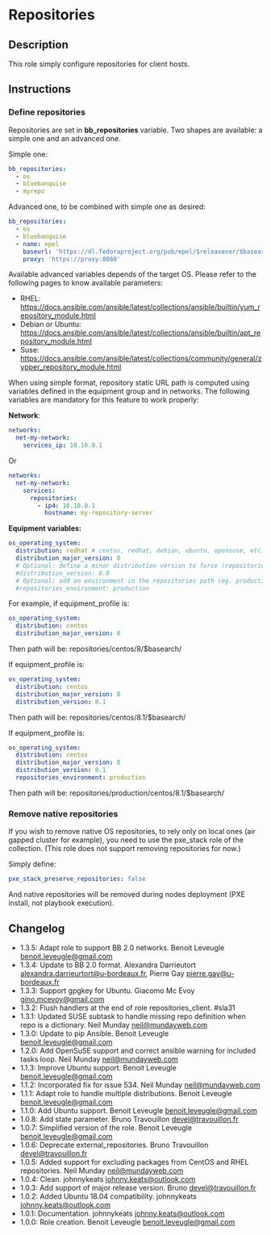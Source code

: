 # Repositories

## Description

This role simply configure repositories for client hosts.

## Instructions

### Define repositories

Repositories are set in **bb_repositories** variable. Two shapes are available: a
simple one and an advanced one.

Simple one:

```yaml
bb_repositories:
  - os
  - bluebanquise
  - myrepo
```

Advanced one, to be combined with simple one as desired:

```yaml
bb_repositories:
  - os
  - bluebanquise
  - name: epel
    baseurl: 'https://dl.fedoraproject.org/pub/epel/$releasever/$basearch/'
    proxy: 'https://proxy:8080'
```

Available advanced variables depends of the target OS. Please refer to the following pages to know available parameters:

* RHEL: https://docs.ansible.com/ansible/latest/collections/ansible/builtin/yum_repository_module.html
* Debian or Ubuntu: https://docs.ansible.com/ansible/latest/collections/ansible/builtin/apt_repository_module.html
* Suse: https://docs.ansible.com/ansible/latest/collections/community/general/zypper_repository_module.html

When using simple format, repository static URL path is computed using variables defined in the equipment group and in networks.
The following variables are mandatory for this feature to work properly:

**Network**:

```yaml
networks:
  net-my-network:
    services_ip: 10.10.0.1
```

Or 

```yaml
networks:
  net-my-network:
    services:
      repositories:
        - ip4: 10.10.0.1
          hostname: my-repository-server
```

**Equipment variables:**

```yaml
os_operating_system:
  distribution: redhat # centos, redhat, debian, ubuntu, opensuse, etc.
  distribution_major_version: 8
  # Optional: define a minor distribution version to force (repositories/PXE)
  #distribution_version: 8.0
  # Optional: add an environment in the repositories path (eg. production, staging) (repositories/PXE)
  #repositories_environment: production
```

For example, if equipment_profile is:

```yaml
os_operating_system:
  distribution: centos
  distribution_major_version: 8
```

Then path will be: repositories/centos/8/$basearch/

If equipment_profile is:

```yaml
os_operating_system:
  distribution: centos
  distribution_major_version: 8
  distribution_version: 8.1
```

Then path will be: repositories/centos/8.1/$basearch/

If equipment_profile is:

```yaml
os_operating_system:
  distribution: centos
  distribution_major_version: 8
  distribution_version: 8.1
  repositories_environment: production
```

Then path will be: repositories/production/centos/8.1/$basearch/

### Remove native repositories

If you wish to remove native OS repositories, to rely only on local ones (air gapped cluster for example), you need to use the pxe_stack role of the collection. (This role does not support removing repositories for now.)

Simply define:

```yaml
pxe_stack_preserve_repositories: false
```

And native repositories will be removed during nodes deployment (PXE install, not playbook execution).

## Changelog

* 1.3.5: Adapt role to support BB 2.0 networks. Benoit Leveugle <benoit.leveugle@gmail.com>
* 1.3.4: Update to BB 2.0 format. Alexandra Darrieutort <alexandra.darrieurtort@u-bordeaux.fr>, Pierre Gay <pierre.gay@u-bordeaux.fr>
* 1.3.3: Support gpgkey for Ubuntu. Giacomo Mc Evoy <gino.mcevoy@gmail.com>
* 1.3.2: Flush handlers at the end of role repositories_client. #sla31
* 1.3.1: Updated SUSE subtask to handle missing repo definition when repo is a dictionary. Neil Munday <neil@mundayweb.com>
* 1.3.0: Update to pip Ansible. Benoit Leveugle <benoit.leveugle@gmail.com>
* 1.2.0: Add OpenSuSE support and correct ansible warning for included tasks loop. Neil Munday <neil@mundayweb.com>
* 1.1.3: Improve Ubuntu support. Benoit Leveugle <benoit.leveugle@gmail.com>
* 1.1.2: Incorporated fix for issue 534. Neil Munday <neil@mundayweb.com>
* 1.1.1: Adapt role to handle multiple distributions. Benoit Leveugle <benoit.leveugle@gmail.com>
* 1.1.0: Add Ubuntu support. Benoit Leveugle <benoit.leveugle@gmail.com>
* 1.0.8: Add state parameter. Bruno Travouillon <devel@travouillon.fr>
* 1.0.7: Simplified version of the role. Benoit Leveugle <benoit.leveugle@gmail.com>
* 1.0.6: Deprecate external_repositories. Bruno Travouillon <devel@travouillon.fr>
* 1.0.5: Added support for excluding packages from CentOS and RHEL repositories. Neil Munday <neil@mundayweb.com>
* 1.0.4: Clean. johnnykeats <johnny.keats@outlook.com>
* 1.0.3: Add support of major release version. Bruno <devel@travouillon.fr>
* 1.0.2: Added Ubuntu 18.04 compatibility. johnnykeats <johnny.keats@outlook.com>
* 1.0.1: Documentation. johnnykeats <johnny.keats@outlook.com>
* 1.0.0: Role creation. Benoit Leveugle <benoit.leveugle@gmail.com>
